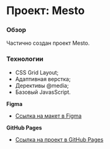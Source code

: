 # Проект: Mesto

### Обзор
Частично создан проект Mesto.

### Технологии
- CSS Grid Layout;
- Адаптивная верстка;
- Дерективы @media;
- Базовый JavasScript.

**Figma**

* [Ссылка на макет в Figma](https://www.figma.com/file/mLw7NB5s1Aj5q67VeCqvIq/JavaScript.-Sprint-4-(Copy)?node-id=0-1)

**GitHub Pages**
* [Ссылка на проект в GitHub Pages](https://augenb1ick.github.io/mesto/)
